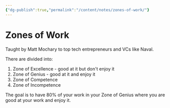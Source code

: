 ```yaml
---
{"dg-publish":true,"permalink":"/content/notes/zones-of-work/"}
---
```


# Zones of Work

Taught by Matt Mochary to top tech entrepreneurs and VCs like Naval.

There are divided into:
1. Zone of Excellence - good at it but don't enjoy it
2. Zone of Genius - good at it and enjoy it
3. Zone of Competence
4. Zone of Incompetence

The goal is to have 80% of your work in your Zone of Genius where you are good at your work and enjoy it.